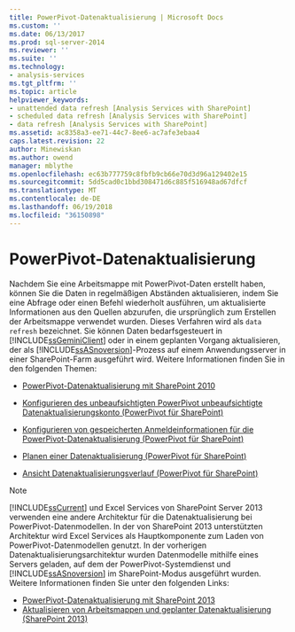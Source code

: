 ```yaml
---
title: PowerPivot-Datenaktualisierung | Microsoft Docs
ms.custom: ''
ms.date: 06/13/2017
ms.prod: sql-server-2014
ms.reviewer: ''
ms.suite: ''
ms.technology:
- analysis-services
ms.tgt_pltfrm: ''
ms.topic: article
helpviewer_keywords:
- unattended data refresh [Analysis Services with SharePoint]
- scheduled data refresh [Analysis Services with SharePoint]
- data refresh [Analysis Services with SharePoint]
ms.assetid: ac8358a3-ee71-44c7-8ee6-ac7afe3ebaa4
caps.latest.revision: 22
author: Minewiskan
ms.author: owend
manager: mblythe
ms.openlocfilehash: ec63b777759c8fbfb9cb66e70d3d96a129402e15
ms.sourcegitcommit: 5dd5cad0c1bbd308471d6c885f516948ad67dfcf
ms.translationtype: MT
ms.contentlocale: de-DE
ms.lasthandoff: 06/19/2018
ms.locfileid: "36150898"
---
```

# <a name="powerpivot-data-refresh"></a>PowerPivot-Datenaktualisierung
  Nachdem Sie eine Arbeitsmappe mit PowerPivot-Daten erstellt haben, können Sie die Daten in regelmäßigen Abständen aktualisieren, indem Sie eine Abfrage oder einen Befehl wiederholt ausführen, um aktualisierte Informationen aus den Quellen abzurufen, die ursprünglich zum Erstellen der Arbeitsmappe verwendet wurden. Dieses Verfahren wird als `data refresh` bezeichnet. Sie können Daten bedarfsgesteuert in [!INCLUDE[ssGeminiClient](../../includes/ssgeminiclient-md.md)] oder in einem geplanten Vorgang aktualisieren, der als [!INCLUDE[ssASnoversion](../../includes/ssasnoversion-md.md)]-Prozess auf einem Anwendungsserver in einer SharePoint-Farm ausgeführt wird. Weitere Informationen finden Sie in den folgenden Themen:  
  
-   [PowerPivot-Datenaktualisierung mit SharePoint 2010](../powerpivot-data-refresh-with-sharepoint-2010.md)  
  
-   [Konfigurieren des unbeaufsichtigten PowerPivot unbeaufsichtigte Datenaktualisierungskonto &#40;PowerPivot für SharePoint&#41;](../configure-unattended-data-refresh-account-powerpivot-sharepoint.md)  
  
-   [Konfigurieren von gespeicherten Anmeldeinformationen für die PowerPivot-Datenaktualisierung &#40;PowerPivot für SharePoint&#41;](../configure-stored-credentials-data-refresh-powerpivot-sharepoint.md)  
  
-   [Planen einer Datenaktualisierung &#40;PowerPivot für SharePoint&#41;](../schedule-a-data-refresh-powerpivot-for-sharepoint.md)  
  
-   [Ansicht Datenaktualisierungsverlauf &#40;PowerPivot für SharePoint&#41;](view-data-refresh-history-power-pivot-for-sharepoint.md)  
  
> [!NOTE]  
>  [!INCLUDE[ssCurrent](../../includes/sscurrent-md.md)] und Excel Services von SharePoint Server 2013 verwenden eine andere Architektur für die Datenaktualisierung bei PowerPivot-Datenmodellen. In der von SharePoint 2013 unterstützten Architektur wird Excel Services als Hauptkomponente zum Laden von PowerPivot-Datenmodellen genutzt. In der vorherigen Datenaktualisierungsarchitektur wurden Datenmodelle mithilfe eines Servers geladen, auf dem der PowerPivot-Systemdienst und [!INCLUDE[ssASnoversion](../../includes/ssasnoversion-md.md)] im SharePoint-Modus ausgeführt wurden. Weitere Informationen finden Sie unter den folgenden Links:  
>   
>  -   [PowerPivot-Datenaktualisierung mit SharePoint 2013](power-pivot-data-refresh-with-sharepoint-2013.md)  
> -   [Aktualisieren von Arbeitsmappen und geplanter Datenaktualisierung &#40;SharePoint 2013&#41;](../instances/install-windows/upgrade-workbooks-and-scheduled-data-refresh-sharepoint-2013.md)  
  
  